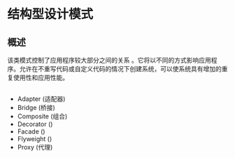 # 结构型设计模式

## 概述
该类模式控制了应用程序较大部分之间的关系 。它将以不同的方式影响应用程序。允许在不重写代码或自定义代码的情况下创建系统，可以使系统具有增加的重复使用性和应用性能。

##
- Adapter (适配器)
- Bridge (桥接)
- Composite (组合)
- Decorator ()
- Facade ()
- Flyweight ()
- Proxy (代理)